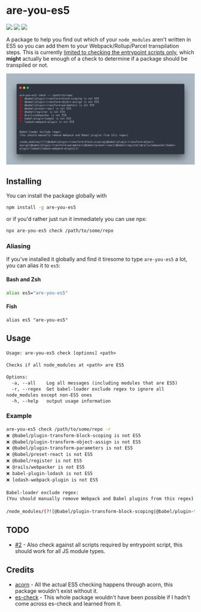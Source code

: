 # are-you-es5
[![](https://img.shields.io/circleci/project/github/obahareth/are-you-es5/master.svg?style=popout)](https://circleci.com/gh/obahareth/are-you-es5)
[![](https://img.shields.io/npm/v/are-you-es5.svg?style=popout)](https://www.npmjs.com/package/are-you-es5)
![](https://img.shields.io/node/v/are-you-es5.svg?style=popout)


A package to help you find out which of your `node_modules` aren't written in ES5 so you can add them to your Webpack/Rollup/Parcel  transpilation steps. This is currently [limited to checking the entrypoint scripts only](https://github.com/obahareth/are-you-es5/issues/2), which **might** actually be enough of a check to determine if a package should be transpiled or not.

![](./.github/assets/example.png)

## Installing

You can install the package globally with

```bash
npm install -g are-you-es5
```

or if you'd rather just run it immediately you can use npx:

```bash
npx are-you-es5 check /path/to/some/repo
```

### Aliasing
If you've installed it globally and find it tiresome to type `are-you-es5` a lot, you can alias it to `es5`:

#### Bash and Zsh

```bash
alias es5="are-you-es5"
```

#### Fish
```fish
alias es5 "are-you-es5"
```

## Usage

```
Usage: are-you-es5 check [options] <path>

Checks if all node_modules at <path> are ES5

Options:
  -a, --all    Log all messages (including modules that are ES5)
  -r, --regex  Get babel-loader exclude regex to ignore all node_modules except non-ES5 ones
  -h, --help   output usage information

```

### Example

```bash
are-you-es5 check /path/to/some/repo -r
❌ @babel/plugin-transform-block-scoping is not ES5
❌ @babel/plugin-transform-object-assign is not ES5
❌ @babel/plugin-transform-parameters is not ES5
❌ @babel/preset-react is not ES5
❌ @babel/register is not ES5
❌ @rails/webpacker is not ES5
❌ babel-plugin-lodash is not ES5
❌ lodash-webpack-plugin is not ES5

Babel-loader exclude regex:
(You should manually remove Webpack and Babel plugins from this regex)

/node_modules/(?![@babel/plugin-transform-block-scoping|@babel/plugin-transform-object-assign|@babel/plugin-transform-parameters|@babel/preset-react|@babel/register|@rails/webpacker|babel-plugin-lodash|lodash-webpack-plugin])/
```

## TODO

* [#2](https://github.com/obahareth/are-you-es5/issues/2) - Also check against all scripts required by entrypoint script, this should work for all JS module types.

## Credits

- [acorn](https://github.com/acornjs/acorn) - All the actual ES5 checking happens through acorn, this package wouldn't exist without it.
- [es-check](https://github.com/dollarshaveclub/es-check) - This whole package wouldn't have been possible if I hadn't come across es-check and learned from it.

